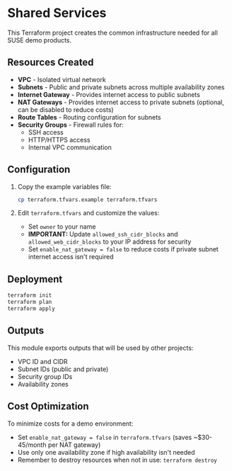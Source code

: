 # Shared Services

This Terraform project creates the common infrastructure needed for all SUSE demo products.

## Resources Created

- **VPC** - Isolated virtual network
- **Subnets** - Public and private subnets across multiple availability zones
- **Internet Gateway** - Provides internet access to public subnets
- **NAT Gateways** - Provides internet access to private subnets (optional, can be disabled to reduce costs)
- **Route Tables** - Routing configuration for subnets
- **Security Groups** - Firewall rules for:
  - SSH access
  - HTTP/HTTPS access
  - Internal VPC communication

## Configuration

1. Copy the example variables file:
   ```bash
   cp terraform.tfvars.example terraform.tfvars
   ```

2. Edit `terraform.tfvars` and customize the values:
   - Set `owner` to your name
   - **IMPORTANT:** Update `allowed_ssh_cidr_blocks` and `allowed_web_cidr_blocks` to your IP address for security
   - Set `enable_nat_gateway = false` to reduce costs if private subnet internet access isn't required

## Deployment

```bash
terraform init
terraform plan
terraform apply
```

## Outputs

This module exports outputs that will be used by other projects:
- VPC ID and CIDR
- Subnet IDs (public and private)
- Security group IDs
- Availability zones

## Cost Optimization

To minimize costs for a demo environment:
- Set `enable_nat_gateway = false` in `terraform.tfvars` (saves ~$30-45/month per NAT gateway)
- Use only one availability zone if high availability isn't needed
- Remember to destroy resources when not in use: `terraform destroy`
